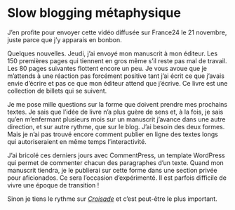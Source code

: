 # Slow blogging métaphysique

J’en profite pour envoyer cette vidéo diffusée sur France24 le 21 novembre, juste parce que j’y apparais en bonbon.

<div></div>
<span id="more-12279"></span>

Quelques nouvelles. Jeudi, j’ai envoyé mon manuscrit à mon éditeur. Les 150 premières pages qui tiennent en gros même s’il reste pas mal de travail. Les 80 pages suivantes flottent encore un peu. Je vous avoue que je m’attends à une réaction pas forcément positive tant j’ai écrit ce que j’avais envie d’écrire et pas ce que mon éditeur attend que j’écrive. Ce livre est une collection de billets qui se suivent.

Je me pose mille questions sur la forme que doivent prendre mes prochains textes. Je sais que l’idée de livre n’a plus guère de sens et, à la fois, je sais qu’en m’enfermant plusieurs mois sur un manuscrit j’avance dans une autre direction, et sur autre rythme, que sur le blog. J’ai besoin des deux formes. Mais je n’ai pas trouvé encore comment publier en ligne des textes longs qui autoriseraient en même temps l’interactivité.

J’ai bricolé ces derniers jours avec CommentPress, un template WordPress qui permet de commenter chacun des paragraphes d’un texte. Quand mon manuscrit tiendra, je le publierai sur cette forme dans une section privée pour aficionados. Ce sera l’occasion d’expérimenté. Il est parfois difficile de vivre une époque de transition !

Sinon je tiens le rythme sur [*Croisade*](http://twiller.tcrouzet.com/) et c’est peut-être le plus important.